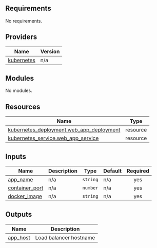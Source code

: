 <!-- BEGIN_TF_DOCS -->
## Requirements

No requirements.

## Providers

| Name | Version |
|------|---------|
| <a name="provider_kubernetes"></a> [kubernetes](#provider\_kubernetes) | n/a |

## Modules

No modules.

## Resources

| Name | Type |
|------|------|
| [kubernetes_deployment.web_app_deployment](https://registry.terraform.io/providers/hashicorp/kubernetes/latest/docs/resources/deployment) | resource |
| [kubernetes_service.web_app_service](https://registry.terraform.io/providers/hashicorp/kubernetes/latest/docs/resources/service) | resource |

## Inputs

| Name | Description | Type | Default | Required |
|------|-------------|------|---------|:--------:|
| <a name="input_app_name"></a> [app\_name](#input\_app\_name) | n/a | `string` | n/a | yes |
| <a name="input_container_port"></a> [container\_port](#input\_container\_port) | n/a | `number` | n/a | yes |
| <a name="input_docker_image"></a> [docker\_image](#input\_docker\_image) | n/a | `string` | n/a | yes |

## Outputs

| Name | Description |
|------|-------------|
| <a name="output_app_host"></a> [app\_host](#output\_app\_host) | Load balancer hostname |
<!-- END_TF_DOCS -->